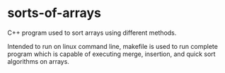 # sorts-of-arrays
C++ program used to sort arrays using different methods.

Intended to run on linux command line, makefile is used to run complete program which is capable of executing merge, insertion, and quick sort algorithms on arrays.

